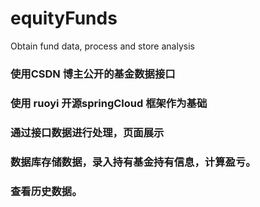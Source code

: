 # equityFunds
Obtain fund data, process and store analysis
### 使用CSDN 博主公开的基金数据接口
### 使用 ruoyi 开源springCloud 框架作为基础
### 通过接口数据进行处理，页面展示
### 数据库存储数据，录入持有基金持有信息，计算盈亏。
### 查看历史数据。

